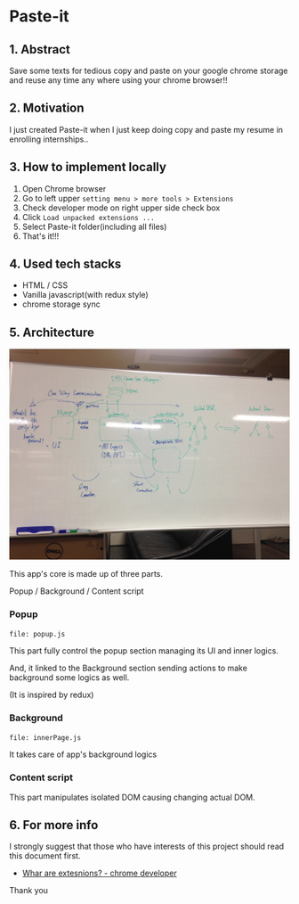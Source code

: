 # Paste-it

## 1. Abstract

Save some texts for tedious copy and paste on your google chrome storage and reuse any time any where using your chrome browser!!

## 2. Motivation

I just created Paste-it when I just keep doing copy and paste my resume in enrolling internships..

## 3. How to implement locally

1. Open Chrome browser
2. Go to left upper `setting menu > more tools > Extensions`
3. Check developer mode on right upper side check box
4. Click `Load unpacked extensions ...`
5. Select Paste-it folder(including all files)
6. That's it!!!

## 4. Used tech stacks

- HTML / CSS
- Vanilla javascript(with redux style)
- chrome storage sync

## 5. Architecture

![App's architecture](./architecture.jpg)

This app's core is made up of three parts.

Popup / Background / Content script

### Popup

`file: popup.js`

This part fully control the popup section managing its UI and inner logics.

And, it linked to the Background section sending actions to make background some logics as well.

(It is inspired by redux)

### Background

`file: innerPage.js`

It takes care of app's background logics

### Content script

This part manipulates isolated DOM causing changing actual DOM.

## 6. For more info

I strongly suggest that those who have interests of this project should read this document first.

- [Whar are extesnions? - chrome developer](https://developer.chrome.com/extensions)

Thank you